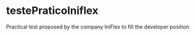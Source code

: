 # testePraticoIniflex
Practical test proposed by the company IniFlex to fill the developer position
